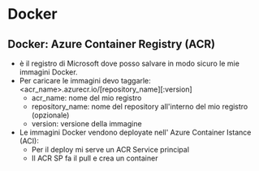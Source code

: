 # Docker

## Docker: Azure Container Registry (ACR)

- &egrave; il registro di Microsoft dove posso salvare in modo sicuro le mie immagini Docker.
- Per caricare le immagini devo taggarle: <acr_name>.azurecr.io/[repository_name][:version]
  - acr_name: nome del mio registro
  - repository_name: nome del repository all'interno del mio registro (opzionale)
  - version: versione della immagine
- Le immagini Docker vendono deployate nell' Azure Container Istance (ACI):
  - Per il deploy mi serve un ACR Service principal
  - Il ACR SP fa il pull e crea un container
